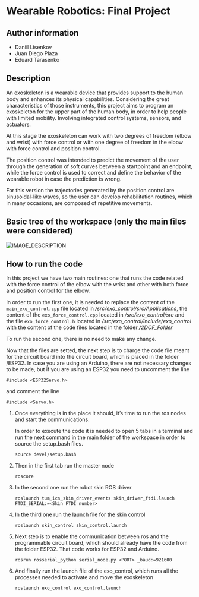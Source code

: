 # Wearable Robotics: Final Project


## Author information

- Daniil Lisenkov
- Juan Diego Plaza
- Eduard Tarasenko


## Description 

An exoskeleton is a wearable device that provides support to the human body and enhances its physical capabilities. Considering the great characteristics of those instruments, this project aims to program an exoskeleton for the upper part of the human body, in order to help people with limited mobility. Involving integrated control systems, sensors, and actuators.

At this stage the exoskeleton can work with two degrees of freedom (elbow and wrist) with force control or with one degree of freedom in the elbow with force control and position control.

The position control was intended to predict the movement of the user through the generation of soft curves between a startpoint and an endpoint, while the force control is used to correct and define the behavior of the wearable robot in case the prediction is wrong.


For this version the trajectories generated by the position control are sinusoidal-like waves, so the user can develop rehabilitation routines, which in many occasions, are composed of repetitive movements.


## Basic tree of the workspace (only the main files were considered)


![IMAGE_DESCRIPTION](https://i.postimg.cc/3NnKKqd9/Screenshot-from-2023-02-08-15-04-50.png)


## How to run the code
In this project we have two main routines: one that runs the code related with the force control of the elbow with the wrist and other with both force and position control for the elbow.


In order to run the first one, it is needed to replace the content of the `main_exo_control.cpp` file located in _/src/exo_control/src/Applications_, the content of the `exo_force_control.cpp` located in _/src/exo_control/src_ and the file `exo_force_control.h` located in _/src/exo_control/include/exo_control_ with the content of the code files located in the folder _/2DOF_Folder_ 


To run the second one, there is no need to make any change.


Now that the files are setted, the next step is to charge the code file meant for the circuit board into the circuit board, which is placed in the folder /ESP32. In case you are using an Arduino, there are not necessary changes to be made, but if you are using an ESP32 you need to uncomment the line

`#include <ESP32Servo.h>`

and comment the line

`#include <Servo.h>`




1. Once everything is in the place it should, it’s time to run the ros nodes and start the communications.


    In order to execute the code it is needed to open 5 tabs in a terminal and run the next command in the main folder of the workspace in order to source the setup.bash files.


    `source devel/setup.bash`


2. Then in the first tab run the master node 

    `roscore`

3. In the second one run the robot skin ROS driver

    `roslaunch tum_ics_skin_driver_events skin_driver_ftdi.launch FTDI_SERIAL:=<Skin FTDI number>`


4. In the third one run the launch file for the skin control 

    `roslaunch skin_control skin_control.launch`


5. Next step is to enable the communication between ros and the programmable circuit board, which should already have the code from the folder ESP32. That code works for ESP32 and Arduino.

    `rosrun rosserial_python serial_node.py <PORT> _baud:=921600`


6. And finally run the launch file of the exo_control, which runs all the processes needed to activate and move the exoskeleton

    `roslaunch exo_control exo_control.launch`



